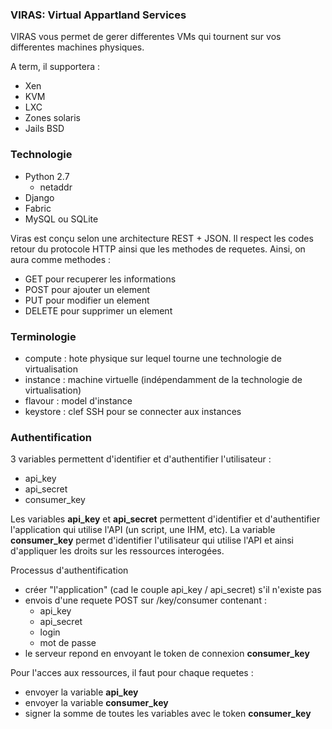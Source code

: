 ### VIRAS: Virtual Appartland Services

VIRAS vous permet de gerer differentes VMs qui tournent sur vos differentes machines physiques.

A term, il supportera :

* Xen
* KVM
* LXC
* Zones solaris
* Jails BSD


### Technologie
* Python 2.7
  * netaddr
* Django
* Fabric
* MySQL ou SQLite


Viras est conçu selon une architecture REST + JSON. Il respect les codes retour du protocole HTTP ainsi que les methodes de requetes.
Ainsi, on aura comme methodes :

* GET pour recuperer les informations
* POST pour ajouter un element
* PUT pour modifier un element
* DELETE pour supprimer un element


### Terminologie

* compute : hote physique sur lequel tourne une technologie de virtualisation
* instance : machine virtuelle (indépendamment de la technologie de virtualisation)
* flavour : model d'instance
* keystore : clef SSH pour se connecter aux instances

### Authentification

3 variables permettent d'identifier et d'authentifier l'utilisateur :

* api_key
* api_secret
* consumer_key

Les variables **api_key** et **api_secret** permettent d'identifier et d'authentifier l'application qui utilise l'API (un script, une IHM, etc).
La variable **consumer_key** permet d'identifier l'utilisateur qui utilise l'API et ainsi d'appliquer les droits sur les ressources interogées.

Processus d'authentification
* créer "l'application" (cad le couple api_key / api_secret) s'il n'existe pas
* envois d'une requete POST sur /key/consumer contenant :
  * api_key
  * api_secret
  * login
  * mot de passe
* le serveur repond en envoyant le token de connexion **consumer_key**

Pour l'acces aux ressources, il faut pour chaque requetes :
* envoyer la variable **api_key**
* envoyer la variable **consumer_key**
* signer la somme de toutes les variables avec le token **consumer_key**
